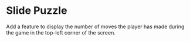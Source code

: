 # Slide Puzzle

Add a feature to display the number of moves the player has made during the game in the top-left corner of the screen.
